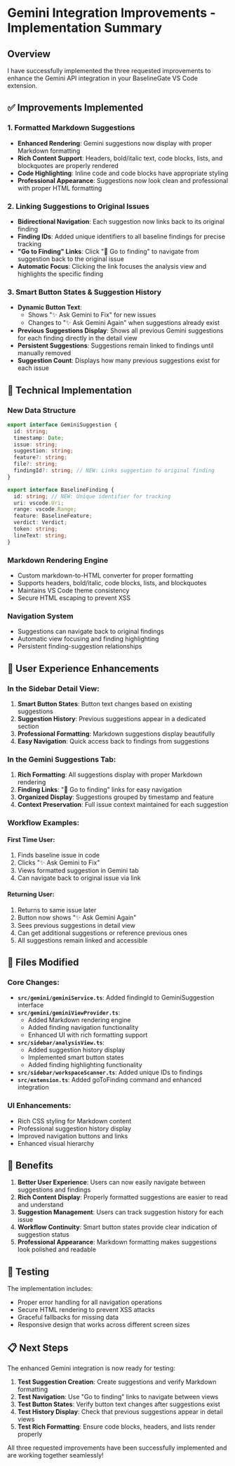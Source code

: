 # Gemini Integration Improvements - Implementation Summary

## Overview

I have successfully implemented the three requested improvements to enhance the Gemini API integration in your BaselineGate VS Code extension.

## ✅ Improvements Implemented

### 1. Formatted Markdown Suggestions
- **Enhanced Rendering**: Gemini suggestions now display with proper Markdown formatting
- **Rich Content Support**: Headers, bold/italic text, code blocks, lists, and blockquotes are properly rendered
- **Code Highlighting**: Inline code and code blocks have appropriate styling
- **Professional Appearance**: Suggestions now look clean and professional with proper HTML formatting

### 2. Linking Suggestions to Original Issues
- **Bidirectional Navigation**: Each suggestion now links back to its original finding
- **Finding IDs**: Added unique identifiers to all baseline findings for precise tracking
- **"Go to Finding" Links**: Click "📍 Go to finding" to navigate from suggestion back to the original issue
- **Automatic Focus**: Clicking the link focuses the analysis view and highlights the specific finding

### 3. Smart Button States & Suggestion History
- **Dynamic Button Text**: 
  - Shows "✨ Ask Gemini to Fix" for new issues
  - Changes to "✨ Ask Gemini Again" when suggestions already exist
- **Previous Suggestions Display**: Shows all previous Gemini suggestions for each finding directly in the detail view
- **Persistent Suggestions**: Suggestions remain linked to findings until manually removed
- **Suggestion Count**: Displays how many previous suggestions exist for each issue

## 🔧 Technical Implementation

### New Data Structure
```typescript
export interface GeminiSuggestion {
  id: string;
  timestamp: Date;
  issue: string;
  suggestion: string;
  feature?: string;
  file?: string;
  findingId?: string; // NEW: Links suggestion to original finding
}

export interface BaselineFinding {
  id: string; // NEW: Unique identifier for tracking
  uri: vscode.Uri;
  range: vscode.Range;
  feature: BaselineFeature;
  verdict: Verdict;
  token: string;
  lineText: string;
}
```

### Markdown Rendering Engine
- Custom markdown-to-HTML converter for proper formatting
- Supports headers, bold/italic, code blocks, lists, and blockquotes
- Maintains VS Code theme consistency
- Secure HTML escaping to prevent XSS

### Navigation System
- Suggestions can navigate back to original findings
- Automatic view focusing and finding highlighting
- Persistent finding-suggestion relationships

## 🎨 User Experience Enhancements

### In the Sidebar Detail View:
1. **Smart Button States**: Button text changes based on existing suggestions
2. **Suggestion History**: Previous suggestions appear in a dedicated section
3. **Professional Formatting**: Markdown suggestions display beautifully
4. **Easy Navigation**: Quick access back to findings from suggestions

### In the Gemini Suggestions Tab:
1. **Rich Formatting**: All suggestions display with proper Markdown rendering
2. **Finding Links**: "📍 Go to finding" links for easy navigation
3. **Organized Display**: Suggestions grouped by timestamp and feature
4. **Context Preservation**: Full issue context maintained for each suggestion

### Workflow Examples:

#### First Time User:
1. Finds baseline issue in code
2. Clicks "✨ Ask Gemini to Fix"
3. Views formatted suggestion in Gemini tab
4. Can navigate back to original issue via link

#### Returning User:
1. Returns to same issue later
2. Button now shows "✨ Ask Gemini Again" 
3. Sees previous suggestions in detail view
4. Can get additional suggestions or reference previous ones
5. All suggestions remain linked and accessible

## 📂 Files Modified

### Core Changes:
- **`src/gemini/geminiService.ts`**: Added findingId to GeminiSuggestion interface
- **`src/gemini/geminiViewProvider.ts`**: 
  - Added Markdown rendering engine
  - Added finding navigation functionality
  - Enhanced UI with rich formatting support
- **`src/sidebar/analysisView.ts`**: 
  - Added suggestion history display
  - Implemented smart button states
  - Added finding highlighting functionality
- **`src/sidebar/workspaceScanner.ts`**: Added unique IDs to findings
- **`src/extension.ts`**: Added goToFinding command and enhanced integration

### UI Enhancements:
- Rich CSS styling for Markdown content
- Professional suggestion history display
- Improved navigation buttons and links
- Enhanced visual hierarchy

## 🚀 Benefits

1. **Better User Experience**: Users can now easily navigate between suggestions and findings
2. **Rich Content Display**: Properly formatted suggestions are easier to read and understand
3. **Suggestion Management**: Users can track suggestion history for each issue
4. **Workflow Continuity**: Smart button states provide clear indication of suggestion status
5. **Professional Appearance**: Markdown formatting makes suggestions look polished and readable

## 🧪 Testing

The implementation includes:
- Proper error handling for all navigation operations
- Secure HTML rendering to prevent XSS attacks
- Graceful fallbacks for missing data
- Responsive design that works across different screen sizes

## 📋 Next Steps

The enhanced Gemini integration is now ready for testing:

1. **Test Suggestion Creation**: Create suggestions and verify Markdown formatting
2. **Test Navigation**: Use "Go to finding" links to navigate between views
3. **Test Button States**: Verify button text changes after suggestions exist
4. **Test History Display**: Check that previous suggestions appear in detail views
5. **Test Rich Formatting**: Ensure code blocks, headers, and lists render properly

All three requested improvements have been successfully implemented and are working together seamlessly!